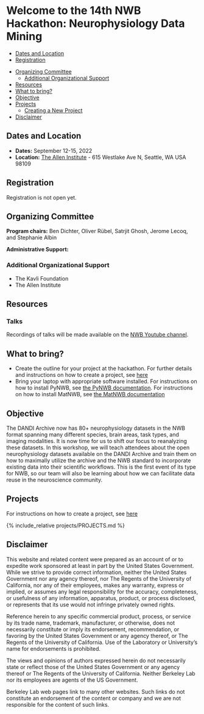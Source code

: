 # Welcome to the 14th NWB Hackathon: Neurophysiology Data Mining

  * [Dates and Location](#dates-and-location)
  * [Registration](#registration)
<!-- * [Logistics](#logistics) -->
  * [Organizing Committee](#organizing-committee)
    * [Additional Organizational Support](#additional-organizational-support)
  * [Resources](#resources)
  * [What to bring?](#what-to-bring)
  * [Objective](#objective)
  * [Projects](#projects)
     * [Creating a New Project](projects/README.md)
  * [Disclaimer](#disclaimer)
  
## Dates and Location

- **Dates:** September 12-15, 2022
- **Location:** [The Allen Institute](https://alleninstitute.org/) - 615 Westlake Ave N, Seattle, WA USA 98109

## Registration

Registration is not open yet.

<!--
## Logistics

**Housing:** 

**Travel:** 

-->

## Organizing Committee

**Program chairs:** Ben Dichter, Oliver Rübel, Satrjit Ghosh, Jerome Lecoq, and Stephanie Albin

**Administrative Support:** 

### Additional Organizational Support

- The Kavli Foundation
- The Allen Institute

## Resources

### Talks

Recordings of talks will be made available on the [NWB Youtube channel](https://www.youtube.com/channel/UCfD_mU-EFz135a9TpNFJP5A).

## What to bring?

* Create the outline for your project at the hackathon. For further details and instructions on how to create a project, see [here](projects/README.md)
* Bring your laptop with appropriate software installed. For instructions on how to install PyNWB, see [the PyNWB documentation](http://pynwb.readthedocs.io/en/latest/getting_started.html#installation). For instructions on how to install MatNWB, see [the MatNWB documentation](https://github.com/NeurodataWithoutBorders/matnwb/blob/master/README.md)

## Objective

The DANDI Archive now has 80+ neurophysiology datasets in the NWB format spanning many different species, brain 
areas, task types, and imaging modalities. It is now time for us to shift our focus to reanalyzing these datasets. 
In this workshop, we will teach attendees about the open neurophysiology datasets available on the DANDI Archive and 
train them on how to maximally utilize the archive and the NWB standard to incorporate existing data into their 
scientific workflows. This is the first event of its type for NWB, so our team will also be learning 
about how we can facilitate data reuse in the neuroscience community.

## Projects

<a name="ProjectsList"/>

For instructions on how to create a project, see [here](projects/README.md)

{% include_relative projects/PROJECTS.md %}

## Disclaimer

This website and related content were prepared as an account of or to expedite work sponsored at least in part by the United States Government. While we strive to provide correct information, neither the United States Government nor any agency thereof, nor The Regents of the University of California, nor any of their employees, makes any warranty, express or implied, or assumes any legal responsibility for the accuracy, completeness, or usefulness of any information, apparatus, product, or process disclosed, or represents that its use would not infringe privately owned rights.

Reference herein to any specific commercial product, process, or service by its trade name, trademark, manufacturer, or otherwise, does not necessarily constitute or imply its endorsement, recommendation, or favoring by the United States Government or any agency thereof, or The Regents of the University of California.  Use of the Laboratory or University’s name for endorsements is prohibited.

The views and opinions of authors expressed herein do not necessarily state or reflect those of the United States Government or any agency thereof or The Regents of the University of California.  Neither Berkeley Lab nor its employees are agents of the US Government.

Berkeley Lab web pages link to many other websites.  Such links do not constitute an endorsement of the content or company and we are not responsible for the content of such links.

